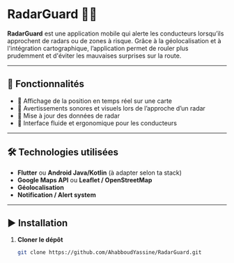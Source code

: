 # RadarGuard 🚗📍

**RadarGuard** est une application mobile qui alerte les conducteurs lorsqu’ils approchent de radars ou de zones à risque. Grâce à la géolocalisation et à l'intégration cartographique, l’application permet de rouler plus prudemment et d'éviter les mauvaises surprises sur la route.

---

## 🚀 Fonctionnalités

- 📍 Affichage de la position en temps réel sur une carte
- 🚨 Avertissements sonores et visuels lors de l’approche d’un radar
- 📡 Mise à jour des données de radar
- 🧭 Interface fluide et ergonomique pour les conducteurs

---

## 🛠️ Technologies utilisées

- **Flutter** ou **Android Java/Kotlin** (à adapter selon ta stack)
- **Google Maps API** ou **Leaflet / OpenStreetMap**
- **Géolocalisation**
- **Notification / Alert system**


---


## ▶️ Installation

1. **Cloner le dépôt**
   ```bash
   git clone https://github.com/AhabboudYassine/RadarGuard.git
